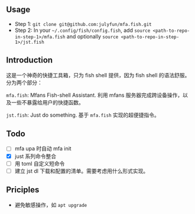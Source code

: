 ## Usage

* Step 1: `git clone git@github.com:julyfun/mfa.fish.git`
* Step 2: In your `~/.config/fish/config.fish`, add `source <path-to-repo-in-step-1>/mfa.fish` and optionally `source <path-to-repo-in-step-1>/jst.fish`

## Introduction

这是一个神奇的快捷工具箱，只为 fish shell 提供，因为 fish shell 的语法舒服。分为两个部分：

`mfa.fish`: Mfans Fish-shell Assistant. 利用 mfans 服务器完成跨设备操作，以及一些不暴露给用户的快捷函数。

`jst.fish`: Just do something. 基于 `mfa.fish` 实现的超便捷指令。

## Todo

- [ ] mfa upa 时自动 mfa init
- [x] just 系列命令整合
- [ ] 用 toml 自定义短命令
- [ ] 建立 jst dl 下载和配置的清单。需要考虑用什么形式实现。

## Priciples

- 避免敏感操作，如 `apt upgrade`

